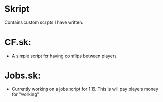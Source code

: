 # Skript 
Contains custom scripts I have written.

# CF.sk: 
- A simple script for having coinflips between players

# Jobs.sk: 
- Currently working on a jobs script for 1.16. This is will pay players money for "working"
